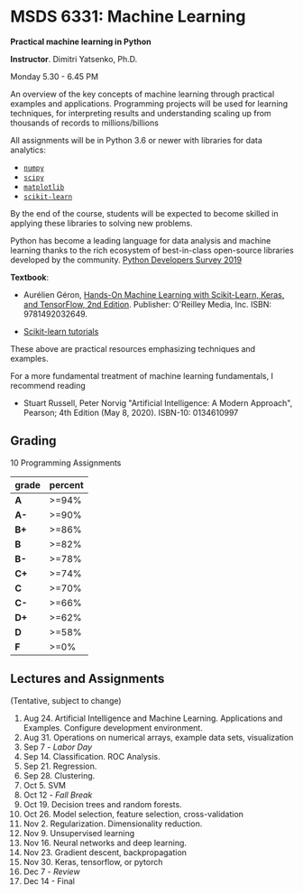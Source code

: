 # MSDS 6331: Machine Learning

**Practical machine learning in Python**

**Instructor**. Dimitri Yatsenko, Ph.D.

Monday 5.30 - 6.45 PM

An overview of the key concepts of machine learning through practical examples and applications. Programming projects will be used for learning techniques, for interpreting results and understanding scaling up from thousands of records to millions/billions

All assignments will be in Python 3.6 or newer with libraries for data analytics: 
* [`numpy`](https://numpy.org/)
* [`scipy`](https://www.scipy.org/)
* [`matplotlib`](https://matplotlib.org/) 
* [`scikit-learn`](https://scikit-learn.org)

By the end of the course, students will be expected to become skilled in applying these libraries to solving new problems.

Python has become a leading language for data analysis and machine learning thanks to the rich ecosystem of best-in-class open-source libraries developed by the community. 
[Python Developers Survey 2019](https://www.jetbrains.com/lp/python-developers-survey-2019/)


**Textbook**: 
* Aurélien Géron, [Hands-On Machine Learning with Scikit-Learn, Keras, and TensorFlow, 2nd Edition](https://learning.oreilly.com/library/view/hands-on-machine-learning/9781492032632/). Publisher: O'Reilley Media, Inc. ISBN: 9781492032649.

* [Scikit-learn tutorials](https://scikit-learn.org)

These above are practical resources emphasizing techniques and examples. 

For a more fundamental treatment of machine learning fundamentals, I recommend reading 
* Stuart Russell, Peter Norvig "Artificial Intelligence: A Modern Approach", Pearson; 4th Edition (May 8, 2020). ISBN-10: 0134610997

## Grading 
10 Programming Assignments

|grade| percent |
|---|---|
|**A** |>=94%|
|**A-**|>=90%|
|**B+**|>=86%|
|**B**|>=82%|
|**B-**|>=78%|
|**C+**|>=74%|
|**C**|>=70%|
|**C-**|>=66%|
|**D+**|>=62%|
|**D**|>=58%|
|**F**|>=0%|

## Lectures and Assignments 

(Tentative, subject to change)

1. Aug 24. Artificial Intelligence and Machine Learning. Applications and Examples. Configure development environment.
2. Aug 31. Operations on numerical arrays, example data sets, visualization
3. Sep 7 - *Labor Day*
4. Sep 14. Classification. ROC Analysis.
5. Sep 21. Regression. 
6. Sep 28. Clustering.
7. Oct 5. SVM
8. Oct 12 - *Fall Break*
9. Oct 19. Decision trees and random forests.
10. Oct 26. Model selection, feature selection, cross-validation
11. Nov 2. Regularization. Dimensionality reduction.
12. Nov 9. Unsupervised learning
13. Nov 16. Neural networks and deep learning.
14. Nov 23. Gradient descent, backpropagation
15. Nov 30. Keras, tensorflow, or pytorch
16. Dec 7 - *Review*
17. Dec 14 - Final 


